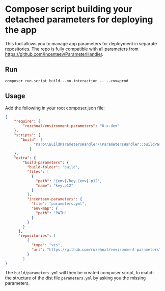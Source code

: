 # Composer script building your detached parameters for deploying the app

This tool allows you to manage app parameters for deployment in separate repositories. The repo is fully 
compatible with all parameters from https://github.com/Incenteev/ParameterHandler.

## Run
``composer run-script build --no-interaction -- --env=prod``

## Usage

Add the following in your root composer.json file:

```json
{
    "require": {
        "rozehnal/environment-parameters": "0.x-dev"
    },
    "scripts": {
       "build": [
             "Paro\\BuildParametersHandler\\ParametersHandler::buildParameters"
           ]
    },
    "extra": {
        "build-parameters": {
          "build-folder": "build",
          "files": [
			{
			  "path": "{env}/key.{env}.p12",
			  "name": "key.p12"
			}
          ],
          "incenteev-parameters": {
            "file": "parameters.yml",
            "env-map": {
              "path": "PATH"
            }
          }
        }
      },
      "repositories": [
          {
            "type": "vcs",
            "url": "https://github.com/rozehnal/environment-parameters"
          }
        ]
}
```

The ``build/parameters.yml`` will then be created
composer script, to match the structure of the dist file ``parameters.yml``
by asking you the missing parameters.